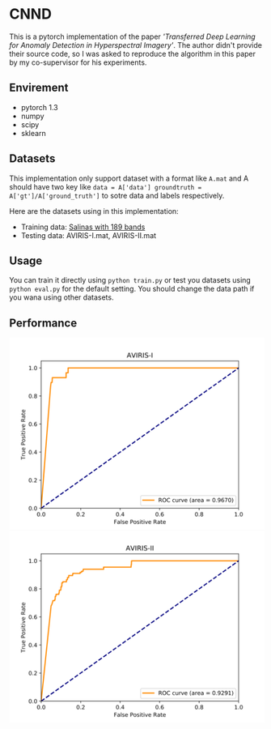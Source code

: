 # CNND

This is a pytorch implementation of the paper *'Transferred Deep Learning for Anomaly Detection in Hyperspectral Imagery'*. The author didn't provide their source code, so I was asked to reproduce the algorithm in this paper by my co-supervisor for his experiments.

## Envirement

- pytorch 1.3
- numpy
- scipy
- sklearn

## Datasets

This implementation only support dataset with a format like `A.mat` and A should have two key like `data = A['data'] groundtruth = A['gt']/A['ground_truth']` to sotre data and labels respectively.

Here are the datasets using in this implementation:

- Training data: [Salinas with 189 bands](http://www.ehu.eus/ccwintco/index.php/Hyperspectral_Remote_Sensing_Scenes)
- Testing data: AVIRIS-I.mat, AVIRIS-II.mat

## Usage

You can train it directly using `python train.py` or test you datasets using `python eval.py` for the default setting. You should change the data path if you wana using other datasets.

## Performance

<div align=center>
  <img src="./result/AVIRIS-I.svg"/>
  <img src="./result/AVIRIS-II.svg"/>
</div>
